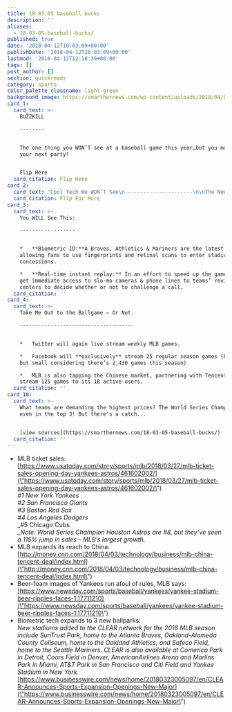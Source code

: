 ```yaml
---
title: 18.03.05 baseball bucks
description: ''
aliases:
  - 18-03-05-baseball-bucks/
published: true
date: '2018-04-12T10:03:09+00:00'
publishDate: '2018-04-12T10:03:09+00:00'
lastmod: '2018-04-12T12:18:39+00:00'
tags: []
post_author: []
section: quickreads
category: sports
color_palette_classname: light-green
background_image: https://smarthernews.com/wp-content/uploads/2018/04/DZPLAARUMAAwoHs.jpg
card_1:
  card_text: >-
    BUZZKILL

    --------


    The one thing you WON’T see at a baseball game this year…but you may want at
    your next party!


    Flip Here
  card_citation: Flip Here
card_2:
  card_text: "Cool Tech We WON’T See\n----------------------\n\nThe New York Yankees wanted to sell **beer with playersa\x19 faces printed on top of the foam**.\n\nBut the MLB shut it down right away, saying: active **players cannot be involved in the advertising or promotion of beer or other alcohol.**\n\nFlip For More"
  card_citation: Flip For More
card_3:
  card_text: >-
    You WILL See This:

    ------------------


    *   **Biometric ID:**A Braves, Athletics & Mariners are the latest teams
    allowing fans to use fingerprints and retinal scans to enter stadium or buy
    concessions.

    *   **Real-time instant replay:** In an effort to speed up the game, teams
    get immediate access to slo-mo cameras & phone lines to teams’ review
    centers to decide whether or not to challenge a call.
  card_citation: ''
card_4:
  card_text: >-
    Take Me Out to the Ballgame – Or Not.

    -------------------------------------


    *   Twitter will again live stream weekly MLB games.

    *   Facebook will **exclusively** stream 25 regular season games (big deal,
    but small considering there’s 2,430 games this season)

    *   MLB is also tapping the Chinese market, partnering with Tencent to
    stream 125 games to its 1B active users.
  card_citation: ''
card_10:
  card_text: >-
    What teams are demanding the highest prices? The World Series Champs aren't
    even in the top 3! But there's a catch...


    [view sources](https://smarthernews.com/18-03-05-baseball-bucks/)
  card_citation: ''
---
```

*   MLB ticket sales: [https://www.usatoday.com/story/sports/mlb/2018/03/27/mlb-ticket-sales-opening-day-yankees-astros/461602002/](\"https://www.usatoday.com/story/sports/mlb/2018/03/27/mlb-ticket-sales-opening-day-yankees-astros/461602002/\")  
    _#1 New York Yankees_  
    _#2 San Francisco Giants_  
    _#3 Boston Red Sox_  
    _#4 Los Angeles Dodgers_  
    _#5 Chicago Cubs  
    __Note: World Series Champion Houston Astros are #8, but they’ve seen a 115% jump in sales – MLB’s largest growth._
*   MLB expands its reach to China: [http://money.cnn.com/2018/04/03/technology/business/mlb-china-tencent-deal/index.html](\"http://money.cnn.com/2018/04/03/technology/business/mlb-china-tencent-deal/index.html\")
*   Beer-foam images of Yankees run afoul of rules, MLB says:[https://www.newsday.com/sports/baseball/yankees/yankee-stadium-beer-ripples-faces-1.17711210](\"https://www.newsday.com/sports/baseball/yankees/yankee-stadium-beer-ripples-faces-1.17711210\")
*   Biometric tech expands to 3 new ballparks:  
    _New stadiums added to the CLEAR network for the 2018 MLB season include SunTrust Park, home to the Atlanta Braves, Oakland-Alameda County Coliseum, home to the Oakland Athletics, and Safeco Field, home to the Seattle Mariners._ _CLEAR is also available at Comerica Park in Detroit, Coors Field in Denver, AmericanAirlines Arena and Marlins Park in Miami, AT&T Park in San Francisco and Citi Field and Yankee Stadium in New York._ [https://www.businesswire.com/news/home/20180323005097/en/CLEAR-Announces-Sports-Expansion-Openings-New-Major](\"https://www.businesswire.com/news/home/20180323005097/en/CLEAR-Announces-Sports-Expansion-Openings-New-Major\")